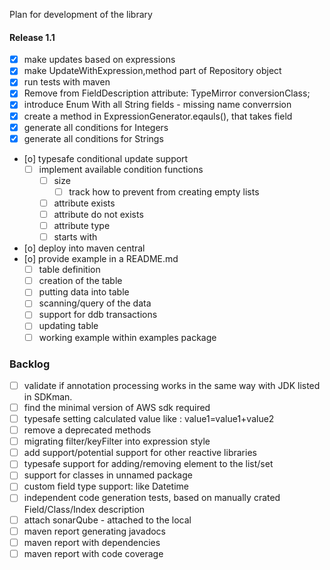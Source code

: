 Plan for development of the library

#### Release 1.1
* [x] make updates based on expressions 
* [x] make UpdateWithExpression,method part of Repository object
* [x] run tests with maven
* [x] Remove from FieldDescription attribute: TypeMirror conversionClass;
* [x] introduce Enum With all String fields - missing name converrsion
* [x] create a method in ExpressionGenerator.eqauls(), that takes field
* [x] generate all conditions for Integers
* [x] generate all conditions for Strings
* [o] typesafe conditional update support 
  * [ ] implement available condition functions 
    *  [ ] size
      *   [ ] track how to prevent from creating empty lists
    *  [ ] attribute exists
    *  [ ] attribute do not exists
    *  [ ] attribute type
    *  [ ] starts with 
* [o] deploy into maven central 
* [o] provide example in a README.md 
  * [ ] table definition
  * [ ] creation of the table
  * [ ] putting data into table
  * [ ] scanning/query of the data
  * [ ] support for ddb transactions
  * [ ] updating table
  * [ ] working example within examples package 
   
### Backlog 
* [ ] validate if annotation processing works in the same way with JDK listed in SDKman. 
* [ ] find the minimal version of AWS sdk required
* [ ] typesafe setting calculated value like : value1=value1+value2 
* [ ] remove a deprecated methods
* [ ] migrating filter/keyFilter into expression style
* [ ] add support/potential support for other reactive libraries
* [ ] typesafe support for adding/removing element to the list/set
* [ ] support for classes in unnamed package
* [ ] custom field type support: like Datetime
* [ ] independent code generation tests, based on manually crated Field/Class/Index description
* [ ] attach sonarQube - attached to the local 
* [ ] maven report generating javadocs
* [ ] maven report with dependencies
* [ ] maven report with code coverage